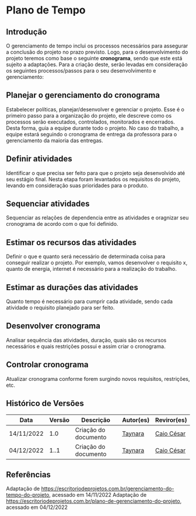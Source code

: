 # Plano de Tempo

## Introdução

O gerenciamento de tempo inclui os processos necessários para assegurar a conclusão do projeto no prazo previsto. Logo, para o desenvolvimento do projeto teremos como base o seguinte **cronograma**, sendo que este está sujeito a adaptações. Para a criação deste, serão levadas em consideração os seguintes processos/passos para o seu desenvolvimento e gerenciamento:

## Planejar o gerenciamento do cronograma

Estabelecer políticas, planejar/desenvolver e gerenciar o projeto. Esse é o primeiro passo para a organização do projeto, ele descreve como os processos serão executados, controlados, monitorados e encerrados. Desta forma, guia a equipe durante todo o projeto. No caso do trabalho, a equipe estará seguindo o cronograma de entrega da professora para o gerenciamento da maioria das entregas.

## Definir atividades

Identificar o que precisa ser feito para que o projeto seja desenvolvido até seu estágio final. Nesta etapa foram levantados os requisitos do projeto, levando em consideração suas prioridades para o produto.

## Sequenciar atividades

Sequenciar as relações de dependencia entre as atividades e oragnizar seu cronograma de acordo com o que foi definido.

## Estimar os recursos das atividades

Definir o que e quanto será necessário de determinada coisa para conseguir realizar o projeto. Por exemplo, vamos desenvolver o requisito x, quanto de energia, internet é necessário para a realização do trabalho. 

## Estimar as durações das atividades

Quanto tempo é necessário para cumprir cada atividade, sendo cada atividade o requisito planejado para ser feito.

## Desenvolver cronograma 

Analisar sequência das atividades, duração, quais são os recursos necessários e quais restrições possui e assim criar o cronograma.

## Controlar cronograma

Atualizar cronograma conforme forem surgindo novos requisitos, restrições, etc.

## Histórico de Versões

| Data | Versão | Descrição | Autor(es) | Reviror(es) |
| ---- | ----- | --------- | --------- | -------  |
| 14/11/2022 | 1.0 | Criação do documento | [Taynara](https://github.com/TaynaraCris)    |   [Caio César](https://github.com/oCaioOliveira) |
| 04/12/2022 | 1..1 | Criação do documento | [Taynara](https://github.com/TaynaraCris)    |   [Caio César](https://github.com/oCaioOliveira) |

## Referências

Adaptação de https://escritoriodeprojetos.com.br/gerenciamento-do-tempo-do-projeto, acessado em 14/11/2022
Adaptação de https://escritoriodeprojetos.com.br/plano-de-gerenciamento-do-projeto, acessado em 04/12/2022
